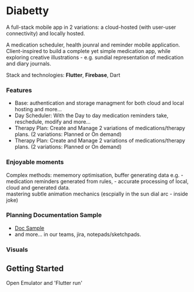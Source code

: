 # Diabetty

A full-stack mobile app in 2 variations: a cloud-hosted (with user-user connectivity) and locally hosted. 

A medication scheduler, health jounral and reminder mobile application. Client-inspired to build a complete yet simple medication app, while exploring creative illustrations - e.g. sundial representation of medication and diary journals.

Stack and technologies: **Flutter**, **Firebase**, Dart

### Features
- Base: authentication and storage managment for both cloud and local hosting and more...
- Day Scheduler: With the Day to day medication reminders take, reschedule, modify and more...
- Therapy Plan: Create and Manage 2 variations of medications/therapy plans. (2 variations: Planned or On demand)
- Therapy Plan: Create and Manage 2 variations of medications/therapy plans. (2 variations: Planned or On demand)

### Enjoyable moments
  Complex methods: mememory optimisation, buffer generating data e.g. - medication reminders generated from rules, - accurate processing of local, cloud and generated data.  
  mastering subtle animation mechanics (escpially in the sun dial arc - inside joke)
  
### Planning Documentation Sample
  - [Doc Sample](https://drive.google.com/drive/folders/1xlYyBHY9w8M5S360de1E8k9Hh4bwBPvW?usp=sharing)
  - and more... in our teams, jira, notepads/sketchpads.

### Visuals


## Getting Started

Open Emulator and 'Flutter run'
